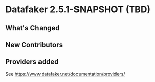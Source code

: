 # Datafaker 2.5.1-SNAPSHOT (TBD)

## What's Changed

## New Contributors

## Providers added

See https://www.datafaker.net/documentation/providers/
